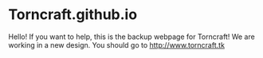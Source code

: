 Torncraft.github.io
===================

Hello! If you want to help, this is the backup webpage for Torncraft! We are working in a new design. You should go to http://www.torncraft.tk
